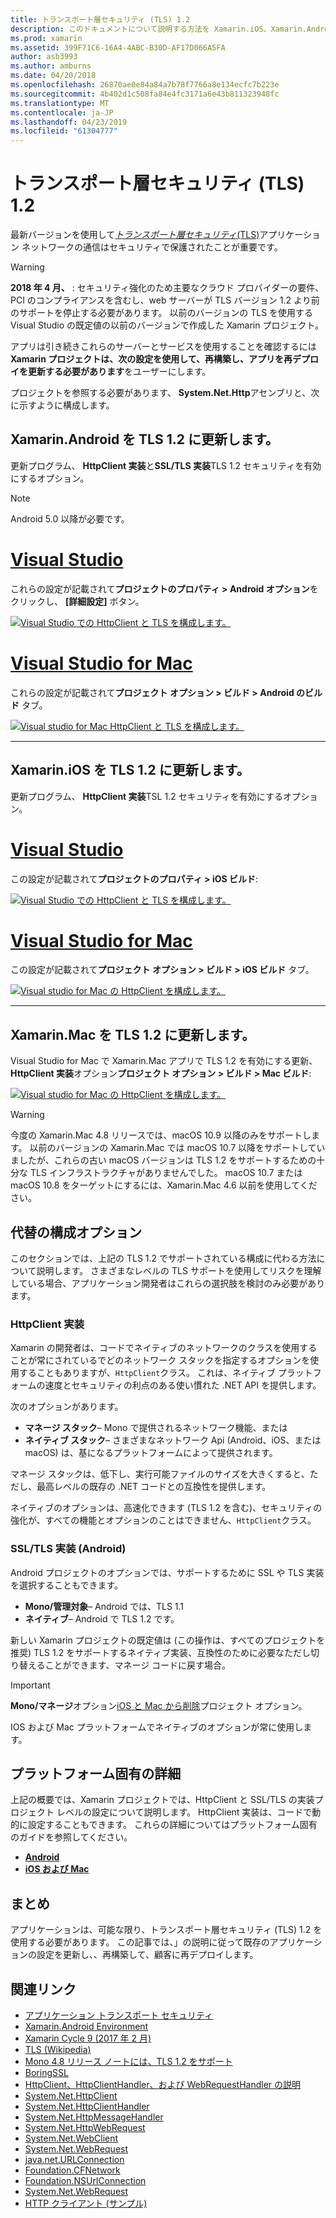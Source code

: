 ```yaml
---
title: トランスポート層セキュリティ (TLS) 1.2
description: このドキュメントについて説明する方法を Xamarin.iOS、Xamarin.Android、Xamarin.Mac プロジェクトの TLS 1.2 を有効にします。 Visual Studio 2019 と Visual Studio for mac。 そう方法を示します
ms.prod: xamarin
ms.assetid: 399F71C6-16A4-4ABC-B30D-AF17D066A5FA
author: asb3993
ms.author: amburns
ms.date: 04/20/2018
ms.openlocfilehash: 26870ae0e84a84a7b78f7766a8e134ecfc7b223e
ms.sourcegitcommit: 4b402d1c508fa84e4fc3171a6e43b811323948fc
ms.translationtype: MT
ms.contentlocale: ja-JP
ms.lasthandoff: 04/23/2019
ms.locfileid: "61304777"
---
```

# <a name="transport-layer-security-tls-12"></a>トランスポート層セキュリティ (TLS) 1.2

最新バージョンを使用して[_トランスポート層セキュリティ_(TLS)](https://en.wikipedia.org/wiki/Transport_Layer_Security)アプリケーション ネットワークの通信はセキュリティで保護されたことが重要です。

> [!WARNING]
> **2018 年 4 月、** : セキュリティ強化のため主要なクラウド プロバイダーの要件、PCI のコンプライアンスを含むし、web サーバーが TLS バージョン 1.2 より前のサポートを停止する必要があります。  以前のバージョンの TLS を使用する Visual Studio の既定値の以前のバージョンで作成した Xamarin プロジェクト。
>
> アプリは引き続きこれらのサーバーとサービスを使用することを確認するには**Xamarin プロジェクトは、次の設定を使用して、再構築し、アプリを再デプロイを更新する必要があります**をユーザーにします。

プロジェクトを参照する必要があります、 **System.Net.Http**アセンブリと、次に示すように構成します。

## <a name="update-xamarinandroid-to-tls-12"></a>Xamarin.Android を TLS 1.2 に更新します。

更新プログラム、 **HttpClient 実装**と**SSL/TLS 実装**TLS 1.2 セキュリティを有効にするオプション。

> [!NOTE]
> Android 5.0 以降が必要です。

# <a name="visual-studiotabwindows"></a>[Visual Studio](#tab/windows)

これらの設定が記載されて**プロジェクトのプロパティ > Android オプション**をクリックし、 **[詳細設定]** ボタン。

[![Visual Studio での HttpClient と TLS を構成します。](transport-layer-security-images/android-win-sml.png)](transport-layer-security-images/android-win.png#lightbox)

# <a name="visual-studio-for-mactabmacos"></a>[Visual Studio for Mac](#tab/macos)

これらの設定が記載されて**プロジェクト オプション > ビルド > Android のビルド** タブ。

[![Visual studio for Mac HttpClient と TLS を構成します。](transport-layer-security-images/android-mac-sml.png)](transport-layer-security-images/android-mac.png#lightbox)

-----

## <a name="update-xamarinios-to-tls-12"></a>Xamarin.iOS を TLS 1.2 に更新します。

更新プログラム、 **HttpClient 実装**TSL 1.2 セキュリティを有効にするオプション。

# <a name="visual-studiotabwindows"></a>[Visual Studio](#tab/windows)

この設定が記載されて**プロジェクトのプロパティ > iOS ビルド**:

[![Visual Studio での HttpClient と TLS を構成します。](transport-layer-security-images/ios-win-sml.png)](transport-layer-security-images/ios-win.png#lightbox)

# <a name="visual-studio-for-mactabmacos"></a>[Visual Studio for Mac](#tab/macos)

この設定が記載されて**プロジェクト オプション > ビルド > iOS ビルド** タブ。

[![Visual studio for Mac の HttpClient を構成します。](transport-layer-security-images/ios-mac-sml.png)](transport-layer-security-images/ios-mac.png#lightbox)

-----

## <a name="update-xamarinmac-to-tls-12"></a>Xamarin.Mac を TLS 1.2 に更新します。

Visual Studio for Mac で Xamarin.Mac アプリで TLS 1.2 を有効にする更新、 **HttpClient 実装**オプション**プロジェクト オプション > ビルド > Mac ビルド**:

[![Visual studio for Mac の HttpClient を構成します。](transport-layer-security-images/macos-mac-sml.png)](transport-layer-security-images/macos-mac.png#lightbox)

> [!WARNING]
> 今度の Xamarin.Mac 4.8 リリースでは、macOS 10.9 以降のみをサポートします。
> 以前のバージョンの Xamarin.Mac では macOS 10.7 以降をサポートしていましたが、これらの古い macOS バージョンは TLS 1.2 をサポートするための十分な TLS インフラストラクチャがありませんでした。 macOS 10.7 または macOS 10.8 をターゲットにするには、Xamarin.Mac 4.6 以前を使用してください。

## <a name="alternative-configuration-options"></a>代替の構成オプション

このセクションでは、上記の TLS 1.2 でサポートされている構成に代わる方法について説明します。
さまざまなレベルの TLS サポートを使用してリスクを理解している場合、アプリケーション開発者はこれらの選択肢を検討のみ必要があります。

### <a name="httpclient-implementation"></a>HttpClient 実装

Xamarin の開発者は、コードでネイティブのネットワークのクラスを使用することが常にされているでどのネットワーク スタックを指定するオプションを使用することもありますが、`HttpClient`クラス。 これは、ネイティブ プラットフォームの速度とセキュリティの利点のある使い慣れた .NET API を提供します。

次のオプションがあります。

- **マネージ スタック**– Mono で提供されるネットワーク機能、または
- **ネイティブ スタック**– さまざまなネットワーク Api (Android、iOS、または macOS) は、基になるプラットフォームによって提供されます。

マネージ スタックは、低下し、実行可能ファイルのサイズを大きくすると、ただし、最高レベルの既存の .NET コードとの互換性を提供します。

ネイティブのオプションは、高速化できます (TLS 1.2 を含む)、セキュリティの強化が、すべての機能とオプションのことはできません、`HttpClient`クラス。

### <a name="ssltls-implementation-android"></a>SSL/TLS 実装 (Android)

Android プロジェクトのオプションでは、サポートするために SSL や TLS 実装を選択することもできます。

- **Mono/管理対象**– Android では、TLS 1.1
- **ネイティブ**– Android で TLS 1.2 です。

新しい Xamarin プロジェクトの既定値は (この操作は、すべてのプロジェクトを推奨) TLS 1.2 をサポートするネイティブ実装、互換性のために必要なただし切り替えることができます、マネージ コードに戻す場合。

> [!IMPORTANT]
> **Mono/マネージ**オプション[iOS と Mac から削除](https://developer.xamarin.com/releases/ios/xamarin.ios_10/xamarin.ios_10.8/)プロジェクト オプション。
>
> IOS および Mac プラットフォームでネイティブのオプションが常に使用します。

## <a name="platform-specific-details"></a>プラットフォーム固有の詳細

上記の概要では、Xamarin プロジェクトでは、HttpClient と SSL/TLS の実装プロジェクト レベルの設定について説明します。 HttpClient 実装は、コードで動的に設定することもできます。 これらの詳細についてはプラットフォーム固有のガイドを参照してください。

- [**Android**](~/android/app-fundamentals/http-stack.md)
- [**iOS および Mac**](~/cross-platform/macios/http-stack.md)

## <a name="summary"></a>まとめ

アプリケーションは、可能な限り、トランスポート層セキュリティ (TLS) 1.2 を使用する必要があります。
この記事では、」の説明に従って既存のアプリケーションの設定を更新し、、再構築して、顧客に再デプロイします。

## <a name="related-links"></a>関連リンク

- [アプリケーション トランスポート セキュリティ](~/ios/app-fundamentals/ats.md)
- [Xamarin.Android Environment](~/android/deploy-test/environment.md)
- [Xamarin Cycle 9 (2017 年 2 月)](https://releases.xamarin.com/stable-release-cycle-9/)
- [TLS (Wikipedia)](https://en.wikipedia.org/wiki/Transport_Layer_Security)
- [Mono 4.8 リリース ノートには、TLS 1.2 をサポート](https://www.mono-project.com/docs/about-mono/releases/4.8.0/#tls-12-support)
- [BoringSSL](https://boringssl.googlesource.com/boringssl/)
- [HttpClient、HttpClientHandler、および WebRequestHandler の説明](https://blogs.msdn.microsoft.com/henrikn/2012/08/07/httpclient-httpclienthandler-and-webrequesthandler-explained/)
- [System.Net.HttpClient](https://msdn.microsoft.com/library/system.net.http.httpclient(v=vs.118).aspx)
- [System.Net.HttpClientHandler](https://msdn.microsoft.com/library/system.net.http.httpclienthandler(v=vs.118).aspx)
- [System.Net.HttpMessageHandler](https://msdn.microsoft.com/library/system.net.http.httpmessagehandler(v=vs.118).aspx)
- [System.Net.HttpWebRequest](https://msdn.microsoft.com/library/system.net.httpwebrequest(v=vs.110).aspx)
- [System.Net.WebClient](https://msdn.microsoft.com/library/system.net.webclient(v=vs.110).aspx)
- [System.Net.WebRequest](https://msdn.microsoft.com/library/system.net.webrequest(v=vs.110).aspx)
- [java.net.URLConnection](https://developer.android.com/reference/java/net/URLConnection.html)
- [Foundation.CFNetwork](xref:CoreFoundation.CFNetwork)
- [Foundation.NSUrlConnection](xref:Foundation.NSUrlConnection)
- [System.Net.WebRequest](https://msdn.microsoft.com/library/system.net.webrequest(v=vs.110).aspx)
- [HTTP クライアント (サンプル)](https://developer.xamarin.com/samples/monotouch/HttpClient/)
